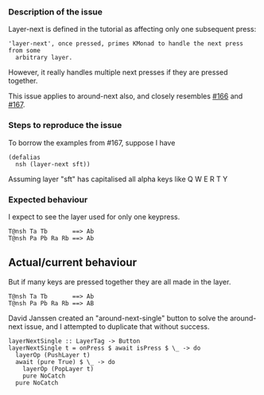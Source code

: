 ### Description of the issue

Layer-next is defined in the tutorial as affecting only one subsequent press: 

```
'layer-next', once pressed, primes KMonad to handle the next press from some
  arbitrary layer.
```

However, it really handles multiple next presses if they are pressed together.

This issue applies to around-next also, and closely resembles  [#166](https://github.com/kmonad/kmonad/issues/166)
and [#167](https://github.com/kmonad/kmonad/pull/167).

### Steps to reproduce the issue

To borrow the examples from #167, suppose I have

```
(defalias
  nsh (layer-next sft))
```

Assuming layer "sft" has capitalised all alpha keys like Q W E R T Y

### Expected behaviour

I expect to see the layer used for only one keypress.

```
T@nsh Ta Tb       ==> Ab
T@nsh Pa Pb Ra Rb ==> Ab
```

## Actual/current behaviour

But if many keys are pressed together they are all made in the layer.

```
T@nsh Ta Tb       ==> Ab
T@nsh Pa Pb Ra Rb ==> AB
```

David Janssen created an "around-next-single" button to solve the around-next issue, and I attempted to duplicate that without success.

```
layerNextSingle :: LayerTag -> Button
layerNextSingle t = onPress $ await isPress $ \_ -> do
  layerOp (PushLayer t)
  await (pure True) $ \_ -> do
    layerOp (PopLayer t)
    pure NoCatch
  pure NoCatch
```
